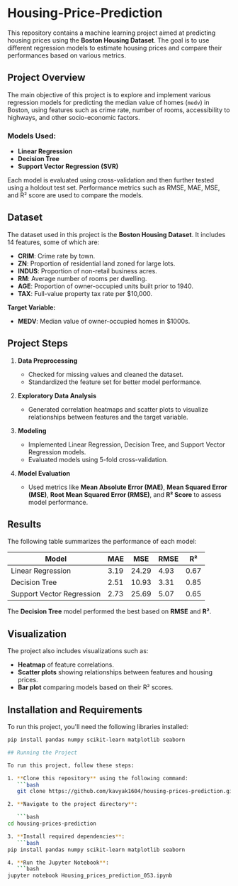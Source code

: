 # Housing-Price-Prediction

This repository contains a machine learning project aimed at predicting housing prices using the **Boston Housing Dataset**. The goal is to use different regression models to estimate housing prices and compare their performances based on various metrics.

## Project Overview

The main objective of this project is to explore and implement various regression models for predicting the median value of homes (`medv`) in Boston, using features such as crime rate, number of rooms, accessibility to highways, and other socio-economic factors.

### Models Used:
- **Linear Regression**
- **Decision Tree**
- **Support Vector Regression (SVR)**

Each model is evaluated using cross-validation and then further tested using a holdout test set. Performance metrics such as RMSE, MAE, MSE, and R² score are used to compare the models.

## Dataset

The dataset used in this project is the **Boston Housing Dataset**. It includes 14 features, some of which are:

- **CRIM**: Crime rate by town.
- **ZN**: Proportion of residential land zoned for large lots.
- **INDUS**: Proportion of non-retail business acres.
- **RM**: Average number of rooms per dwelling.
- **AGE**: Proportion of owner-occupied units built prior to 1940.
- **TAX**: Full-value property tax rate per $10,000.

**Target Variable:**
- **MEDV**: Median value of owner-occupied homes in $1000s.

## Project Steps

1. **Data Preprocessing**
   - Checked for missing values and cleaned the dataset.
   - Standardized the feature set for better model performance.
   
2. **Exploratory Data Analysis**
   - Generated correlation heatmaps and scatter plots to visualize relationships between features and the target variable.

3. **Modeling**
   - Implemented Linear Regression, Decision Tree, and Support Vector Regression models.
   - Evaluated models using 5-fold cross-validation.

4. **Model Evaluation**
   - Used metrics like **Mean Absolute Error (MAE)**, **Mean Squared Error (MSE)**, **Root Mean Squared Error (RMSE)**, and **R² Score** to assess model performance.

## Results

The following table summarizes the performance of each model:

| Model                    | MAE  | MSE  | RMSE | R²   |
|---------------------------|------|------|------|------|
| Linear Regression          | 3.19 | 24.29| 4.93 | 0.67 |
| Decision Tree              | 2.51 | 10.93| 3.31 | 0.85 |
| Support Vector Regression  | 2.73 | 25.69| 5.07 | 0.65 |

The **Decision Tree** model performed the best based on **RMSE** and **R²**.

## Visualization

The project also includes visualizations such as:
- **Heatmap** of feature correlations.
- **Scatter plots** showing relationships between features and housing prices.
- **Bar plot** comparing models based on their R² scores.

## Installation and Requirements

To run this project, you'll need the following libraries installed:

```bash
pip install pandas numpy scikit-learn matplotlib seaborn

## Running the Project

To run this project, follow these steps:

1. **Clone this repository** using the following command:
   ```bash
   git clone https://github.com/kavyak1604/housing-prices-prediction.git

2. **Navigate to the project directory**:

   ```bash
cd housing-prices-prediction

3. **Install required dependencies**:  
   ```bash  
pip install pandas numpy scikit-learn matplotlib seaborn

4. **Run the Jupyter Notebook**:  
   ```bash  
jupyter notebook Housing_prices_prediction_053.ipynb




